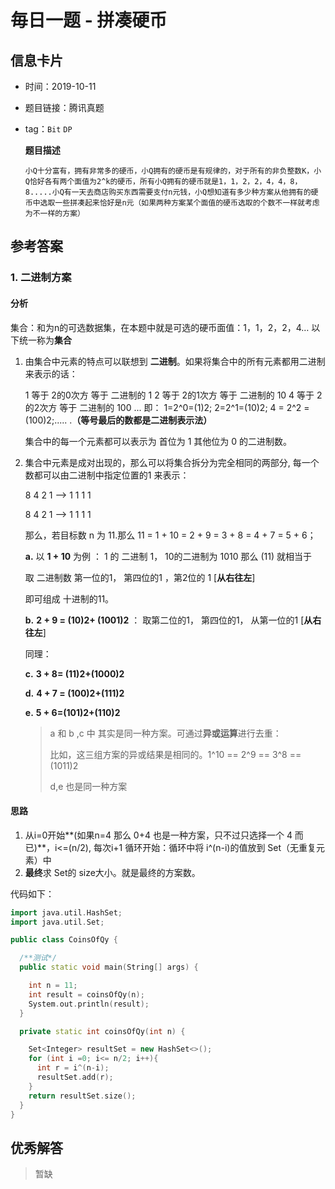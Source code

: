 # 毎日一题 -  拼凑硬币

## 信息卡片

* 时间：2019-10-11
* 题目链接：腾讯真题
* tag：`Bit` `DP`  

  **题目描述**

  ```text
  小Q十分富有，拥有非常多的硬币，小Q拥有的硬币是有规律的，对于所有的非负整数K，小Q恰好各有两个面值为2^k的硬币，所有小Q拥有的硬币就是1，1，2，2，4，4，8，8.....小Q有一天去商店购买东西需要支付n元钱，小Q想知道有多少种方案从他拥有的硬币中选取一些拼凑起来恰好是n元（如果两种方案某个面值的硬币选取的个数不一样就考虑为不一样的方案）
  ```

## 参考答案

### 1. 二进制方案

#### 分析

集合：和为n的可选数据集，在本题中就是可选的硬币面值：1，1，2，2，4… 以下统一称为**集合**

1. 由集合中元素的特点可以联想到 **二进制**。如果将集合中的所有元素都用二进制来表示的话：

   1 等于 2的0次方 等于 二进制的 1 2 等于 2的1次方 等于 二进制的 10 4 等于 2的2次方 等于 二进制的 100 ... 即： 1=2^0=\(1\)2; 2=2^1=\(10\)2; 4 = 2^2 = \(100\)2;..... .**（等号最后的数都是二进制表示法）**

   集合中的每一个元素都可以表示为 首位为 1 其他位为 0 的二进制数。

2. 集合中元素是成对出现的，那么可以将集合拆分为完全相同的两部分, 每一个数都可以由二进制中指定位置的1 来表示：

   8 4 2 1 —&gt; 1 1 1 1

   8 4 2 1 —&gt; 1 1 1 1

   那么，若目标数 n 为 11.那么 11 = 1 + 10 = 2 + 9 = 3 + 8 = 4 + 7 = 5 + 6；

   **a.** 以 **1 + 10** 为例 ： 1 的 二进制 1， 10的二进制为 1010 那么 \(11\) 就相当于

   取 二进制数 第一位的1， 第四位的1 ，第2位的 1 \[**从右往左**\]

   即可组成 十进制的11。

   **b.** **2 + 9 = \(10\)2+ \(1001\)2** ： 取第二位的1， 第四位的1， 从第一位的1 \[**从右往左**\]

   同理：

   **c.** **3 + 8= \(11\)2+\(1000\)2**

   **d.** **4 + 7 = \(100\)2+\(111\)2**

   **e.** **5 + 6=\(101\)2+\(110\)2**

   > a 和 b ,c 中 其实是同一种方案。可通过**异或运算**进行去重：
   >
   > 比如，这三组方案的异或结果是相同的。1^10 == 2^9 == 3^8 == \(1011\)2
   >
   > d,e 也是同一种方案

#### 思路

1. 从i=0开始**\(如果n=4 那么 0+4 也是一种方案，只不过只选择一个 4 而已\)**，i&lt;=\(n/2\), 每次i+1  循环开始：循环中将 i^\(n-i\)的值放到 Set（无重复元素）中
2. **最终**求 Set的 size大小。就是最终的方案数。

代码如下：

```cpp
import java.util.HashSet;
import java.util.Set;

public class CoinsOfQy {

  /**测试*/
  public static void main(String[] args) {

    int n = 11;
    int result = coinsOfQy(n);
    System.out.println(result);
  }

  private static int coinsOfQy(int n) {

    Set<Integer> resultSet = new HashSet<>();
    for (int i =0; i<= n/2; i++){
      int r = i^(n-i);
      resultSet.add(r);
    }
    return resultSet.size();
  }
}
```

## 优秀解答

> 暂缺


